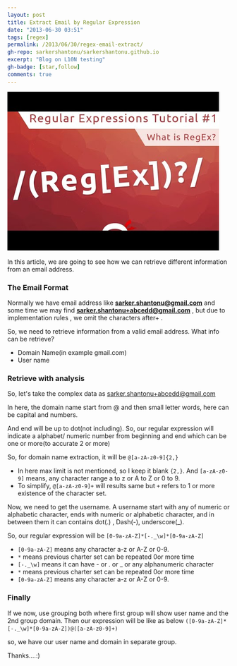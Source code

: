 ```yaml
---
layout: post
title: Extract Email by Regular Expression
date: "2013-06-30 03:51"
tags: [regex]
permalink: /2013/06/30/regex-email-extract/
gh-repo: sarkershantonu/sarkershantonu.github.io
excerpt: "Blog on L10N testing"
gh-badge: [star,follow]
comments: true
---
```

![image](/images/regex/regex-tut-1.jpg)

In this article, we are going to see how we can retrieve different information from an email address.

### The Email Format 
Normally we have email address like **sarker.shantonu@gmail.com** and some time we may find **sarker.shantonu+abcedd@gmail.com** , but due to implementation rules , we omit the characters after+ . 

So, we need to retrieve information from a valid email address. What info can be retrieve?
- Domain Name(in example gmail.com) 
- User name

### Retrieve with analysis
So, let's take the complex data as  sarker.shantonu+abcedd@gmail.com

In here, the domain name start from @ and then small letter words, here can be capital and numbers. 

And end will be up to dot(not including). So, our regular expression will indicate a alphabet/ numeric number from beginning and end which can be one or more(to accurate 2 or more)

So, for domain name extraction, it will be ```@[a-zA-z0-9]{2,}``` 
- In here max limit is not mentioned, so I keep it blank ```{2,}```. And ```[a-zA-z0-9]``` means, any character range a to z or A to Z or 0 to 9. 
- To  simplify, ```@[a-zA-z0-9]+``` will results same but ```+``` refers to 1 or more existence of the character set. 

Now, we need to get the username. A username start with any of numeric or alphabetic character, ends with numeric or alphabetic character, and in between them it can contains dot(.) , Dash(-), underscore(_). 

So, our regular expression will be  ```[0-9a-zA-Z]*[-._\w]*[0-9a-zA-Z]```
- ```[0-9a-zA-Z]``` means any character a-z or A-Z or 0-9.
- ```*``` means previous charter set can be repeated 0or more time
- ```[-._\w]``` means it can have - or . or _ or any alphanumeric character
- ```*``` means previous charter set can be repeated 0or more time
- ```[0-9a-zA-Z]``` means any character a-z or A-Z or 0-9. 

### Finally 
If we now, use grouping both where first group will show user name and the 2nd group domain. Then our expression will be like as below ```([0-9a-zA-Z]*[-._\w]*[0-9a-zA-Z])@([a-zA-z0-9]+)```

so, we have our user name and domain in separate group.

Thanks....:) 